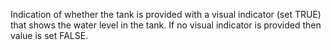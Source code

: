 ﻿Indication of whether the tank is provided with a visual indicator (set TRUE) that shows the water level in the tank. If no visual indicator is provided then value is set FALSE.

